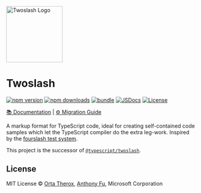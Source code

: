 <img src="https://twoslash.netlify.app/logo.svg" alt="Twoslash Logo" width="150">

# Twoslash

[![npm version][npm-version-src]][npm-version-href]
[![npm downloads][npm-downloads-src]][npm-downloads-href]
[![bundle][bundle-src]][bundle-href]
[![JSDocs][jsdocs-src]][jsdocs-href]
[![License][license-src]][license-href]

[📚 Documentation](https://twoslash.netlify.app/) | [⚙️ Migration Guide](https://twoslash.netlify.app/guide/migrate)

A markup format for TypeScript code, ideal for creating self-contained code samples which let the TypeScript compiler do the extra leg-work. Inspired by the [fourslash test system](https://github.com/orta/typescript-notes/blob/master/systems/testing/fourslash.md).

This project is the successor of [`@typescript/twoslash`](https://github.com/microsoft/TypeScript-Website/tree/v2/packages/ts-twoslasher).

## License

MIT License © [Orta Therox](https://github.com/orta), [Anthony Fu](https://github.com/antfu), Microsoft Corporation

<!-- Badges -->

[npm-version-src]: https://img.shields.io/npm/v/twoslash?style=flat&colorA=161514&colorB=EAB836
[npm-version-href]: https://npmjs.com/package/twoslash
[npm-downloads-src]: https://img.shields.io/npm/dm/twoslash?style=flat&colorA=161514&colorB=E66041
[npm-downloads-href]: https://npmjs.com/package/twoslash
[bundle-src]: https://img.shields.io/bundlephobia/minzip/twoslash?style=flat&colorA=161514&colorB=45627B&label=minzip
[bundle-href]: https://bundlephobia.com/result?p=twoslash
[license-src]: https://img.shields.io/github/license/twoslashes/twoslash.svg?style=flat&colorA=161514&colorB=45627B
[license-href]: https://github.com/twoslashes/twoslash/blob/main/LICENSE
[jsdocs-src]: https://img.shields.io/badge/jsdocs-reference-161514?style=flat&colorA=161514&colorB=EAB836
[jsdocs-href]: https://www.jsdocs.io/package/twoslash
